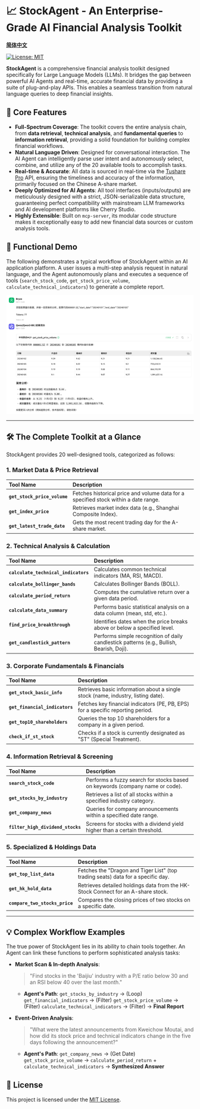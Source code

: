 # 📈 StockAgent - An Enterprise-Grade AI Financial Analysis Toolkit

[**简体中文**](README_zh.md)

[![License: MIT](https://img.shields.io/badge/License-MIT-yellow.svg)](https://opensource.org/licenses/MIT)

**StockAgent** is a comprehensive financial analysis toolkit designed specifically for Large Language Models (LLMs). It bridges the gap between powerful AI Agents and real-time, accurate financial data by providing a suite of plug-and-play APIs. This enables a seamless transition from natural language queries to deep financial insights.

## 🌟 Core Features

-   **Full-Spectrum Coverage**: The toolkit covers the entire analysis chain, from **data retrieval**, **technical analysis**, and **fundamental queries** to **information retrieval**, providing a solid foundation for building complex financial workflows.
-   **Natural Language Driven**: Designed for conversational interaction. The AI Agent can intelligently parse user intent and autonomously select, combine, and utilize any of the 20 available tools to accomplish tasks.
-   **Real-time & Accurate**: All data is sourced in real-time via the [Tushare Pro](https://tushare.pro/) API, ensuring the timeliness and accuracy of the information, primarily focused on the Chinese A-share market.
-   **Deeply Optimized for AI Agents**: All tool interfaces (inputs/outputs) are meticulously designed with a strict, JSON-serializable data structure, guaranteeing perfect compatibility with mainstream LLM frameworks and AI development platforms like Cherry Studio.
-   **Highly Extensible**: Built on `mcp-server`, its modular code structure makes it exceptionally easy to add new financial data sources or custom analysis tools.

## 📸 Functional Demo

The following demonstrates a typical workflow of StockAgent within an AI application platform. A user issues a multi-step analysis request in natural language, and the Agent autonomously plans and executes a sequence of tools (`search_stock_code`, `get_stock_price_volume`, `calculate_technical_indicators`) to generate a complete report.

![StockAgent Demo](./docs/demo.png)

---

## 🛠️ The Complete Toolkit at a Glance

StockAgent provides 20 well-designed tools, categorized as follows:

### 1. Market Data & Price Retrieval

| Tool Name | Description |
| :--- | :--- |
| **`get_stock_price_volume`** | Fetches historical price and volume data for a specified stock within a date range. |
| **`get_index_price`** | Retrieves market index data (e.g., Shanghai Composite Index). |
| **`get_latest_trade_date`** | Gets the most recent trading day for the A-share market. |

### 2. Technical Analysis & Calculation

| Tool Name | Description |
| :--- | :--- |
| **`calculate_technical_indicators`** | Calculates common technical indicators (MA, RSI, MACD). |
| **`calculate_bollinger_bands`** | Calculates Bollinger Bands (BOLL). |
| **`calculate_period_return`** | Computes the cumulative return over a given data period. |
| **`calculate_data_summary`** | Performs basic statistical analysis on a data column (mean, std, etc.). |
| **`find_price_breakthrough`** | Identifies dates when the price breaks above or below a specified level. |
| **`get_candlestick_pattern`** | Performs simple recognition of daily candlestick patterns (e.g., Bullish, Bearish, Doji). |

### 3. Corporate Fundamentals & Financials

| Tool Name | Description |
| :--- | :--- |
| **`get_stock_basic_info`** | Retrieves basic information about a single stock (name, industry, listing date). |
| **`get_financial_indicators`** | Fetches key financial indicators (PE, PB, EPS) for a specific reporting period. |
| **`get_top10_shareholders`** | Queries the top 10 shareholders for a company in a given period. |
| **`check_if_st_stock`** | Checks if a stock is currently designated as "ST" (Special Treatment). |

### 4. Information Retrieval & Screening

| Tool Name | Description |
| :--- | :--- |
| **`search_stock_code`** | Performs a fuzzy search for stocks based on keywords (company name or code). |
| **`get_stocks_by_industry`** | Retrieves a list of all stocks within a specified industry category. |
| **`get_company_news`** | Queries for company announcements within a specified date range. |
| **`filter_high_dividend_stocks`** | Screens for stocks with a dividend yield higher than a certain threshold. |

### 5. Specialized & Holdings Data

| Tool Name | Description |
| :--- | :--- |
| **`get_top_list_data`** | Fetches the "Dragon and Tiger List" (top trading seats) data for a specific day. |
| **`get_hk_hold_data`** | Retrieves detailed holdings data from the HK-Stock Connect for an A-share stock. |
| **`compare_two_stocks_price`** | Compares the closing prices of two stocks on a specific date. |

---

## 💡 Complex Workflow Examples

The true power of StockAgent lies in its ability to chain tools together. An Agent can link these functions to perform sophisticated analysis tasks:

-   **Market Scan & In-depth Analysis**:
    > "Find stocks in the 'Baijiu' industry with a P/E ratio below 30 and an RSI below 40 over the last month."
    -   **Agent's Path**: `get_stocks_by_industry` -> (Loop) `get_financial_indicators` -> (Filter) `get_stock_price_volume` -> (Filter) `calculate_technical_indicators` -> (Filter) -> **Final Report**

-   **Event-Driven Analysis**:
    > "What were the latest announcements from Kweichow Moutai, and how did its stock price and technical indicators change in the five days following the announcement?"
    -   **Agent's Path**: `get_company_news` -> (Get Date) `get_stock_price_volume` -> `calculate_period_return` + `calculate_technical_indicators` -> **Synthesized Answer**

## 📜 License

This project is licensed under the [MIT License](LICENSE).
